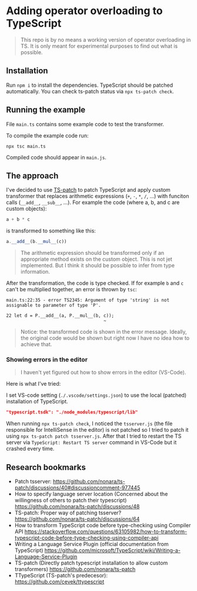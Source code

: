 # Adding operator overloading to TypeScript

> This repo is by no means a working version of operator overloading in TS. It is only meant for experimental purposes to find out what is possible.

## Installation
Run `npm i` to install the dependencies. TypeScript should be patched automatically. You can check ts-patch status via `npx ts-patch check`. 

## Running the example
File `main.ts` contains some example code to test the transformer.

To compile the example code run:
```
npx tsc main.ts
```
Compiled code should appear in `main.js`.

## The approach
I've decided to use [TS-patch](https://github.com/nonara/ts-patch) to patch TypeScript and apply custom transformer that replaces arithmetic expressions (`+`, `-`, `*`, `/`, ...) with funciton calls (`__add__`, `__sub__`, ...). For example the code (where a, b, and c are custom objects):
```js 
a + b * c 
```
is transformed to something like this:
```js
a.__add__(b.__mul__(c))
```

> The arithmetic expression should be transformed only if an appropriate method exists on the custom object. This is not jet implemented. But I think it should be possible to infer from type information.

After the transformation, the code is type checked. If for example `b` and `c` can't be multiplied together, an error is thrown by `tsc`:

```
main.ts:22:35 - error TS2345: Argument of type 'string' is not assignable to parameter of type 'P'.

22 let d = P.__add__(a, P.__mul__(b, c));
                                     ~
```

> Notice: the transformed code is shown in the error message. Ideally, the original code would be shown but right now I have no idea how to achieve that.


### Showing errors in the editor
> I haven't yet figured out how to show errors in the editor (VS-Code).

Here is what I've tried:

I set VS-code setting (`./.vscode/settings.json`) to use the local (patched) installation of TypeScript.
```json
"typescript.tsdk": "./node_modules/typescript/lib"
```

When running `npx ts-patch check`, I noticed the `tsserver.js` (the file responsible for IntelliSense in the editor) is not patched so I tried to patch it using `npx ts-patch patch tsserver.js`. After that I tried to restart the TS server via `TypeScript: Restart TS server` command in VS-Code but it crashed every time.

## Research bookmarks
- Patch tsserver: https://github.com/nonara/ts-patch/discussions/40#discussioncomment-977445
- How to specify language server location (Concerned about the willingness of others to patch their typescript) https://github.com/nonara/ts-patch/discussions/48
- TS-patch: Proper way of patching tsserver? https://github.com/nonara/ts-patch/discussions/64
- How to transform TypeScript code before type-checking using Compiler API https://stackoverflow.com/questions/63105982/how-to-transform-typescript-code-before-type-checking-using-compiler-api
- Writing a Language Service Plugin (official documentation from TypeScript) https://github.com/microsoft/TypeScript/wiki/Writing-a-Language-Service-Plugin
- TS-patch (Directly patch typescript installation to allow custom transformers) https://github.com/nonara/ts-patch
- TTypeScript (TS-patch's predecesor): https://github.com/cevek/ttypescript